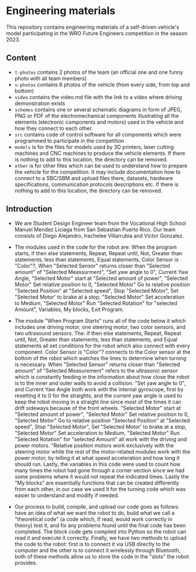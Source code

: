 Engineering materials
====

This repository contains engineering materials of a self-driven vehicle's model participating in the WRO Future Engineers competition in the season 2023.

## Content

* `t-photos` contains 2 photos of the team (an official one and one funny photo with all team members)
* `v-photos` contains 6 photos of the vehicle (from every side, from top and bottom)
* `video` contains the video.md file with the link to a video where driving demonstration exists
* `schemes` contains one or several schematic diagrams in form of JPEG, PNG or PDF of the electromechanical components illustrating all the elements (electronic components and motors) used in the vehicle and how they connect to each other.
* `src` contains code of control software for all components which were programmed to participate in the competition
* `models` is for the files for models used by 3D printers, laser cutting machines and CNC machines to produce the vehicle elements. If there is nothing to add to this location, the directory can be removed.
* `other` is for other files which can be used to understand how to prepare the vehicle for the competition. It may include documentation how to connect to a SBC/SBM and upload files there, datasets, hardware specifications, communication protocols descriptions etc. If there is nothing to add to this location, the directory can be removed.

## Introduction

* We are Student Design Engineer team from the Vocational High School Manuel Mendez Liciaga from San Sebastian Puerto Rico. Our team consists of Diego Alejandro, Irachelee Villarrubia and Victor Gonzalez.

* The modules used in the code for the robot are: When the program starts, if then else statements, Repeat, Repeat until, Not, Greater than statements, less than statements, Equal statements, Color Sensor is "Color"?, When "Selected Sensor" returns closer than "Selected amount" of "Selected Meassurment", "Set yaw angle to 0", Current Yaw Angle, "Selected Motor" start at "Selected amount of power", "Selected Motor" Set relative position to 0, "Selected Motor" Go to relative position "Selected Position" at "Selected speed", Stop "Selected Motor", Set "Selected Motor' to brake at a stop, "Selected Motor" Set acceleration to Medium, "Selected Motor" Run "Selected Rotation" for "selected Amount", Variables, My blocks, Exit Program.

* The module "When Program Starts" runs all of the code below it which includes one driving motor, one steering motor, two color sensors, and two ultrasound sensors. The: if then else statements, Repeat, Repeat until, Not, Greater than statements, less than statements, and Equal statements all set conditions for the robot which also connect with every component. Color Sensor is "Color"? connects to the Color sensor at the bottom of the robot which watches the lines to determine when turning is necessary. When "Selected Sensor" returns closer than "Selected amount" of "Selected Measurement" refers to the ultrasonic sensor which is constantly feeding in the information about how close the robot is to the inner and outer walls to avoid a collision. "Set yaw angle to 0", and Current Yaw Angle both work with the internal gyroscope, first by resetting it to 0 for the straights, and the current yaw angle is used to keep the robot moving in a straight line since most of the times it can drift sideways because of the front wheels. "Selected Motor" start at "Selected amount of power", "Selected Motor" Set relative position to 0, "Selected Motor" Go to relative position "Selected Position" at "Selected speed", Stop "Selected Motor", Set "Selected Motor' to brake at a stop, "Selected Motor" Set acceleration to Medium, "Selected Motor" Run "Selected Rotation" for "selected Amount" all work with the driving and power motors. "Relative position motors work exclusively with the steering motor while the rest of the motor-related modules work with the power motor, by telling it at what speed acceleration and how long it should run. Lastly, the variables in this code were used to count how many times the robot had gone through a corner section since we had some problems where it would not repeat the indicated times. Lastly the "My blocks" are essentially functions that can be created differently from each other, in our case we used it for the turning code which was easier to understand and modify if needed.

* Our process to build, compile, and upload our code goes as follows: have an idea of what we want the robot to do, build what we call a "theoretical code" (a code which, if read, would work correctly in theory) test it, and fix any problems found until the final code has been completed. The block code gets compiled into Python so the robot can read it and execute it correctly. Finally, we have two methods to upload the code to the robot: first is to connect it via USB directly to the computer and the other is to connect it wirelessly through Bluetooth, both of these methods allow us to store the code in the "slots" the robot provides.
